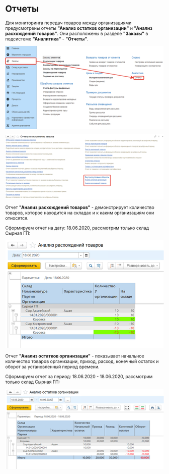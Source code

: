 # Отчеты

Для мониторинга передач товаров между организациями предусмотрены отчеты **"Анализ остатков организации"** и **"Анализ расхождений товаров"**. Они расположены в разделе **"Заказы"** в подсистеме **"Аналитика"** - **"Отчеты"**.

[![1][1]][1]

[![2][2]][2]

Отчет **"Анализ расхождений товаров"** - демонстрирует количество товаров, которое находится на складах и к каким организациям они относятся.

Сформируем отчет на дату: 18.06.2020, рассмотрим только склад Сырная ГП:

[![3][3]][3]

Отчет **"Анализ остатков организации"** - показывает начальное количество товаров организации, приход, расход, конечный остаток и оборот за установленный период времени.

Сформируем отчет за период: 18.06.2020 - 18.06.2020, рассмотрим только склад Сырная ГП:

[![4][4]][4]

[1]: Reports.assets/1.png
[2]: Reports.assets/2.png
[3]: Reports.assets/3.png
[4]: Reports.assets/4.png